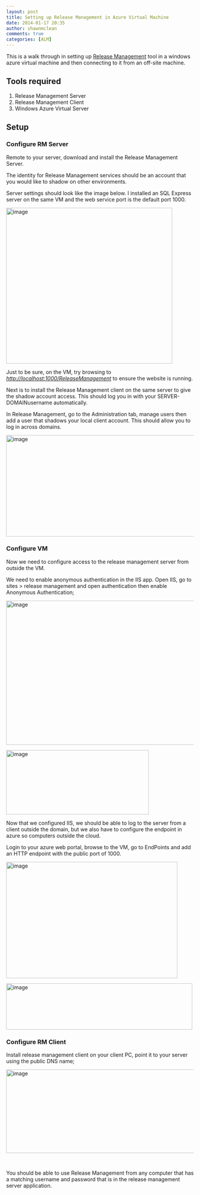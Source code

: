 ```yaml
---
layout: post
title: Setting up Release Management in Azure Virtual Machine
date: 2014-01-17 20:35
author: shawnmclean
comments: true
categories: [ALM]
---
```

<p>This is a walk through in setting up <a href="http://www.visualstudio.com/en-us/explore/release-management-vs.aspx">Release Management</a> tool in a windows azure virtual machine and then connecting to it from an off-site machine.</p> <h2>Tools required</h2> <ol> <li>Release Management Server</li> <li>Release Management Client</li> <li>Windows Azure Virtual Server</li></ol> <h2>Setup</h2> <h3>Configure RM Server</h3> <p>Remote to your server, download and install the Release Management Server.</p> <p>The identity for Release Management services should be an account that you would like to shadow on other environments.</p> <p>Server settings should look like the image below. I installed an SQL Express server on the same VM and the web service port is the default port 1000.</p> <p><a href="http://shawnmclean.com/wp-content/uploads/2014/01/image.png"><img title="image" style="border-top: 0px; border-right: 0px; background-image: none; border-bottom: 0px; padding-top: 0px; padding-left: 0px; border-left: 0px; display: inline; padding-right: 0px" border="0" alt="image" src="http://shawnmclean.com/wp-content/uploads/2014/01/image_thumb.png" width="446" height="418"></a></p> <p>Just to be sure, on the VM, try browsing to <a href="http://localhost:1000/ReleaseManagement"><em>http://localhost:1000/ReleaseManagement</em></a><em> </em>to ensure the website is running.</p> <p>Next is to install the Release Management client on the same server to give the shadow account access. This should log you in with your SERVER-DOMAINusername automatically.</p> <p>In Release Management, go to the Administration tab, manage users then add a user that shadows your local client account. This should allow you to log in across domains.</p> <p><a href="http://shawnmclean.com/wp-content/uploads/2014/01/image7.png"><img title="image" style="border-top: 0px; border-right: 0px; background-image: none; border-bottom: 0px; padding-top: 0px; padding-left: 0px; border-left: 0px; display: inline; padding-right: 0px" border="0" alt="image" src="http://shawnmclean.com/wp-content/uploads/2014/01/image_thumb7.png" width="885" height="272"></a></p> <h3>Configure VM</h3> <p>Now we need to configure access to the release management server from outside the VM.</p> <p>We need to enable anonymous authentication in the IIS app. Open IIS, go to sites &gt; release management and open authentication then enable Anonymous Authentication; </p> <p><a href="http://shawnmclean.com/wp-content/uploads/2014/01/image2.png"><img title="image" style="border-top: 0px; border-right: 0px; background-image: none; border-bottom: 0px; padding-top: 0px; padding-left: 0px; border-left: 0px; display: inline; padding-right: 0px" border="0" alt="image" src="http://shawnmclean.com/wp-content/uploads/2014/01/image_thumb2.png" width="629" height="387"></a></p> <p><a href="http://shawnmclean.com/wp-content/uploads/2014/01/image3.png"><img title="image" style="border-top: 0px; border-right: 0px; background-image: none; border-bottom: 0px; padding-top: 0px; padding-left: 0px; border-left: 0px; display: inline; padding-right: 0px" border="0" alt="image" src="http://shawnmclean.com/wp-content/uploads/2014/01/image_thumb3.png" width="383" height="173"></a></p> <p>Now that we configured IIS, we should be able to log to the server from a client outside the domain, but we also have to configure the endpoint in azure so computers outside the cloud.</p> <p>Login to your azure web portal, browse to the VM, go to EndPoints and add an HTTP endpoint with the public port of 1000.</p> <p><a href="http://shawnmclean.com/wp-content/uploads/2014/01/image4.png"><img title="image" style="border-top: 0px; border-right: 0px; background-image: none; border-bottom: 0px; padding-top: 0px; padding-left: 0px; border-left: 0px; display: inline; padding-right: 0px" border="0" alt="image" src="http://shawnmclean.com/wp-content/uploads/2014/01/image_thumb4.png" width="460" height="312"></a></p> <p><a href="http://shawnmclean.com/wp-content/uploads/2014/01/image5.png"><img title="image" style="border-top: 0px; border-right: 0px; background-image: none; border-bottom: 0px; padding-top: 0px; padding-left: 0px; border-left: 0px; display: inline; padding-right: 0px" border="0" alt="image" src="http://shawnmclean.com/wp-content/uploads/2014/01/image_thumb5.png" width="500" height="124"></a></p> <h3>Configure RM Client</h3>      <p>Install release management client on your client PC, point it to your server using the public DNS name;</p> <p><a href="http://shawnmclean.com/wp-content/uploads/2014/01/image6.png"><img title="image" style="border-top: 0px; border-right: 0px; background-image: none; border-bottom: 0px; padding-top: 0px; padding-left: 0px; border-left: 0px; display: inline; padding-right: 0px" border="0" alt="image" src="http://shawnmclean.com/wp-content/uploads/2014/01/image_thumb6.png" width="585" height="224"></a></p> <p>&nbsp;</p> <p>You should be able to use Release Management from any computer that has a matching username and password that is in the release management server application.</p>
